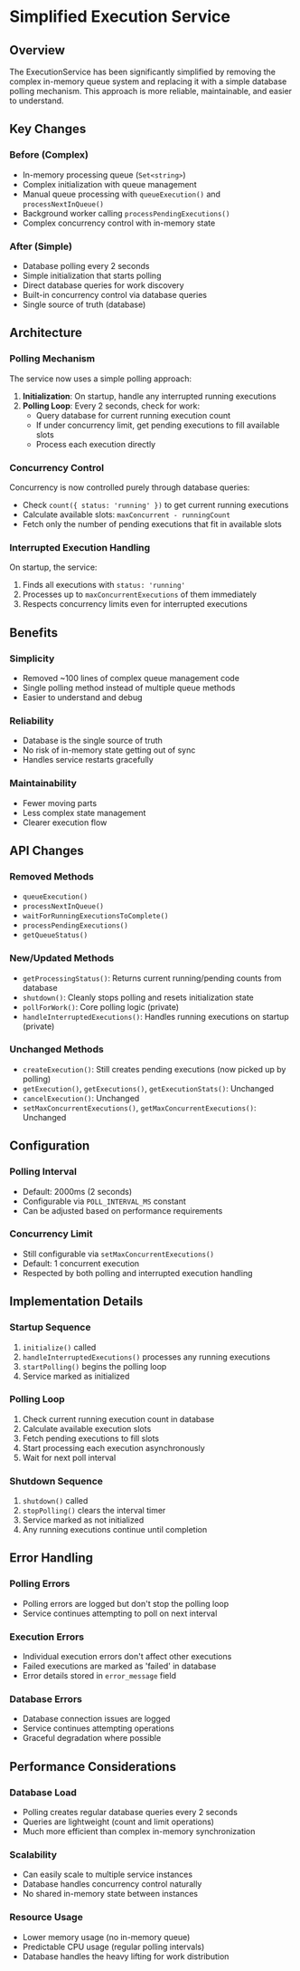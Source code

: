 # Simplified Execution Service

## Overview

The ExecutionService has been significantly simplified by removing the complex in-memory queue system and replacing it with a simple database polling mechanism. This approach is more reliable, maintainable, and easier to understand.

## Key Changes

### Before (Complex)
- In-memory processing queue (`Set<string>`)
- Complex initialization with queue management
- Manual queue processing with `queueExecution()` and `processNextInQueue()`
- Background worker calling `processPendingExecutions()`
- Complex concurrency control with in-memory state

### After (Simple)
- Database polling every 2 seconds
- Simple initialization that starts polling
- Direct database queries for work discovery
- Built-in concurrency control via database queries
- Single source of truth (database)

## Architecture

### Polling Mechanism
The service now uses a simple polling approach:

1. **Initialization**: On startup, handle any interrupted running executions
2. **Polling Loop**: Every 2 seconds, check for work:
   - Query database for current running execution count
   - If under concurrency limit, get pending executions to fill available slots
   - Process each execution directly

### Concurrency Control
Concurrency is now controlled purely through database queries:
- Check `count({ status: 'running' })` to get current running executions
- Calculate available slots: `maxConcurrent - runningCount`
- Fetch only the number of pending executions that fit in available slots

### Interrupted Execution Handling
On startup, the service:
1. Finds all executions with `status: 'running'`
2. Processes up to `maxConcurrentExecutions` of them immediately
3. Respects concurrency limits even for interrupted executions

## Benefits

### Simplicity
- Removed ~100 lines of complex queue management code
- Single polling method instead of multiple queue methods
- Easier to understand and debug

### Reliability
- Database is the single source of truth
- No risk of in-memory state getting out of sync
- Handles service restarts gracefully

### Maintainability
- Fewer moving parts
- Less complex state management
- Clearer execution flow

## API Changes

### Removed Methods
- `queueExecution()`
- `processNextInQueue()`
- `waitForRunningExecutionsToComplete()`
- `processPendingExecutions()`
- `getQueueStatus()`

### New/Updated Methods
- `getProcessingStatus()`: Returns current running/pending counts from database
- `shutdown()`: Cleanly stops polling and resets initialization state
- `pollForWork()`: Core polling logic (private)
- `handleInterruptedExecutions()`: Handles running executions on startup (private)

### Unchanged Methods
- `createExecution()`: Still creates pending executions (now picked up by polling)
- `getExecution()`, `getExecutions()`, `getExecutionStats()`: Unchanged
- `cancelExecution()`: Unchanged
- `setMaxConcurrentExecutions()`, `getMaxConcurrentExecutions()`: Unchanged

## Configuration

### Polling Interval
- Default: 2000ms (2 seconds)
- Configurable via `POLL_INTERVAL_MS` constant
- Can be adjusted based on performance requirements

### Concurrency Limit
- Still configurable via `setMaxConcurrentExecutions()`
- Default: 1 concurrent execution
- Respected by both polling and interrupted execution handling

## Implementation Details

### Startup Sequence
1. `initialize()` called
2. `handleInterruptedExecutions()` processes any running executions
3. `startPolling()` begins the polling loop
4. Service marked as initialized

### Polling Loop
1. Check current running execution count in database
2. Calculate available execution slots
3. Fetch pending executions to fill slots
4. Start processing each execution asynchronously
5. Wait for next poll interval

### Shutdown Sequence
1. `shutdown()` called
2. `stopPolling()` clears the interval timer
3. Service marked as not initialized
4. Any running executions continue until completion

## Error Handling

### Polling Errors
- Polling errors are logged but don't stop the polling loop
- Service continues attempting to poll on next interval

### Execution Errors
- Individual execution errors don't affect other executions
- Failed executions are marked as 'failed' in database
- Error details stored in `error_message` field

### Database Errors
- Database connection issues are logged
- Service continues attempting operations
- Graceful degradation where possible

## Performance Considerations

### Database Load
- Polling creates regular database queries every 2 seconds
- Queries are lightweight (count and limit operations)
- Much more efficient than complex in-memory synchronization

### Scalability
- Can easily scale to multiple service instances
- Database handles concurrency control naturally
- No shared in-memory state between instances

### Resource Usage
- Lower memory usage (no in-memory queue)
- Predictable CPU usage (regular polling intervals)
- Database handles the heavy lifting for work distribution
